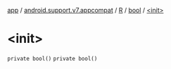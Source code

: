 [app](../../../index.md) / [android.support.v7.appcompat](../../index.md) / [R](../index.md) / [bool](index.md) / [&lt;init&gt;](./-init-.md)

# &lt;init&gt;

`private bool()`
`private bool()`